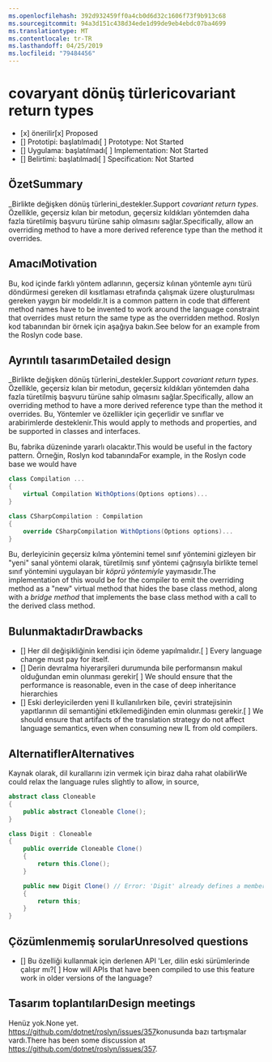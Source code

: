 ```yaml
---
ms.openlocfilehash: 392d932459ff0a4cb0d6d32c1606f73f9b913c68
ms.sourcegitcommit: 94a3d151c438d34ede1d99de9eb4ebdc07ba4699
ms.translationtype: MT
ms.contentlocale: tr-TR
ms.lasthandoff: 04/25/2019
ms.locfileid: "79484456"
---
```

# <a name="covariant-return-types"></a><span data-ttu-id="5de2d-101">covaryant dönüş türleri</span><span class="sxs-lookup"><span data-stu-id="5de2d-101">covariant return types</span></span>

* <span data-ttu-id="5de2d-102">[x] önerilir</span><span class="sxs-lookup"><span data-stu-id="5de2d-102">[x] Proposed</span></span>
* <span data-ttu-id="5de2d-103">[] Prototipi: başlatılmadı</span><span class="sxs-lookup"><span data-stu-id="5de2d-103">[ ] Prototype: Not Started</span></span>
* <span data-ttu-id="5de2d-104">[] Uygulama: başlatılmadı</span><span class="sxs-lookup"><span data-stu-id="5de2d-104">[ ] Implementation: Not Started</span></span>
* <span data-ttu-id="5de2d-105">[] Belirtimi: başlatılmadı</span><span class="sxs-lookup"><span data-stu-id="5de2d-105">[ ] Specification: Not Started</span></span>

## <a name="summary"></a><span data-ttu-id="5de2d-106">Özet</span><span class="sxs-lookup"><span data-stu-id="5de2d-106">Summary</span></span>
[summary]: #summary

<span data-ttu-id="5de2d-107">_Birlikte değişken dönüş türlerini_destekler.</span><span class="sxs-lookup"><span data-stu-id="5de2d-107">Support _covariant return types_.</span></span> <span data-ttu-id="5de2d-108">Özellikle, geçersiz kılan bir metodun, geçersiz kıldıkları yöntemden daha fazla türetilmiş başvuru türüne sahip olmasını sağlar.</span><span class="sxs-lookup"><span data-stu-id="5de2d-108">Specifically, allow an overriding method to have a more derived reference type than the method it overrides.</span></span>

## <a name="motivation"></a><span data-ttu-id="5de2d-109">Amacı</span><span class="sxs-lookup"><span data-stu-id="5de2d-109">Motivation</span></span>
[motivation]: #motivation

<span data-ttu-id="5de2d-110">Bu, kod içinde farklı yöntem adlarının, geçersiz kılınan yöntemle aynı türü döndürmesi gereken dil kısıtlaması etrafında çalışmak üzere oluşturulması gereken yaygın bir modeldir.</span><span class="sxs-lookup"><span data-stu-id="5de2d-110">It is a common pattern in code that different method names have to be invented to work around the language constraint that overrides must return the same type as the overridden method.</span></span> <span data-ttu-id="5de2d-111">Roslyn kod tabanından bir örnek için aşağıya bakın.</span><span class="sxs-lookup"><span data-stu-id="5de2d-111">See below for an example from the Roslyn code base.</span></span>

## <a name="detailed-design"></a><span data-ttu-id="5de2d-112">Ayrıntılı tasarım</span><span class="sxs-lookup"><span data-stu-id="5de2d-112">Detailed design</span></span>
[design]: #detailed-design

<span data-ttu-id="5de2d-113">_Birlikte değişken dönüş türlerini_destekler.</span><span class="sxs-lookup"><span data-stu-id="5de2d-113">Support _covariant return types_.</span></span> <span data-ttu-id="5de2d-114">Özellikle, geçersiz kılan bir metodun, geçersiz kıldıkları yöntemden daha fazla türetilmiş başvuru türüne sahip olmasını sağlar.</span><span class="sxs-lookup"><span data-stu-id="5de2d-114">Specifically, allow an overriding method to have a more derived reference type than the method it overrides.</span></span> <span data-ttu-id="5de2d-115">Bu, Yöntemler ve özellikler için geçerlidir ve sınıflar ve arabirimlerde desteklenir.</span><span class="sxs-lookup"><span data-stu-id="5de2d-115">This would apply to methods and properties, and be supported in classes and interfaces.</span></span>

<span data-ttu-id="5de2d-116">Bu, fabrika düzeninde yararlı olacaktır.</span><span class="sxs-lookup"><span data-stu-id="5de2d-116">This would be useful in the factory pattern.</span></span> <span data-ttu-id="5de2d-117">Örneğin, Roslyn kod tabanında</span><span class="sxs-lookup"><span data-stu-id="5de2d-117">For example, in the Roslyn code base we would have</span></span>

``` cs
class Compilation ...
{
    virtual Compilation WithOptions(Options options)...
}
```

``` cs
class CSharpCompilation : Compilation
{
    override CSharpCompilation WithOptions(Options options)...
}
```

<span data-ttu-id="5de2d-118">Bu, derleyicinin geçersiz kılma yöntemini temel sınıf yöntemini gizleyen bir "yeni" sanal yöntemi olarak, türetilmiş sınıf yöntemi çağrısıyla birlikte temel sınıf yöntemini uygulayan bir _köprü yöntemiyle_ yaymasıdır.</span><span class="sxs-lookup"><span data-stu-id="5de2d-118">The implementation of this would be for the compiler to emit the overriding method as a "new" virtual method that hides the base class method, along with a _bridge method_ that implements the base class method with a call to the derived class method.</span></span>

## <a name="drawbacks"></a><span data-ttu-id="5de2d-119">Bulunmaktadır</span><span class="sxs-lookup"><span data-stu-id="5de2d-119">Drawbacks</span></span>
[drawbacks]: #drawbacks

- <span data-ttu-id="5de2d-120">[] Her dil değişikliğinin kendisi için ödeme yapılmalıdır.</span><span class="sxs-lookup"><span data-stu-id="5de2d-120">[ ] Every language change must pay for itself.</span></span>
- <span data-ttu-id="5de2d-121">[] Derin devralma hiyerarşileri durumunda bile performansın makul olduğundan emin olunması gerekir</span><span class="sxs-lookup"><span data-stu-id="5de2d-121">[ ] We should ensure that the performance is reasonable, even in the case of deep inheritance hierarchies</span></span>
- <span data-ttu-id="5de2d-122">[] Eski derleyicilerden yeni Il kullanılırken bile, çeviri stratejisinin yapıtlarının dil semantiğini etkilemediğinden emin olunması gerekir.</span><span class="sxs-lookup"><span data-stu-id="5de2d-122">[ ] We should ensure that artifacts of the translation strategy do not affect language semantics, even when consuming new IL from old compilers.</span></span>

## <a name="alternatives"></a><span data-ttu-id="5de2d-123">Alternatifler</span><span class="sxs-lookup"><span data-stu-id="5de2d-123">Alternatives</span></span>
[alternatives]: #alternatives

<span data-ttu-id="5de2d-124">Kaynak olarak, dil kurallarını izin vermek için biraz daha rahat olabilir</span><span class="sxs-lookup"><span data-stu-id="5de2d-124">We could relax the language rules slightly to allow, in source,</span></span>

```csharp
abstract class Cloneable
{
    public abstract Cloneable Clone();
}

class Digit : Cloneable
{
    public override Cloneable Clone()
    {
        return this.Clone();
    }

    public new Digit Clone() // Error: 'Digit' already defines a member called 'Clone' with the same parameter types
    {
        return this;
    }
}
```

## <a name="unresolved-questions"></a><span data-ttu-id="5de2d-125">Çözümlenmemiş sorular</span><span class="sxs-lookup"><span data-stu-id="5de2d-125">Unresolved questions</span></span>
[unresolved]: #unresolved-questions

- <span data-ttu-id="5de2d-126">[] Bu özelliği kullanmak için derlenen API 'Ler, dilin eski sürümlerinde çalışır mı?</span><span class="sxs-lookup"><span data-stu-id="5de2d-126">[ ] How will APIs that have been compiled to use this feature work in older versions of the language?</span></span>

## <a name="design-meetings"></a><span data-ttu-id="5de2d-127">Tasarım toplantıları</span><span class="sxs-lookup"><span data-stu-id="5de2d-127">Design meetings</span></span>

<span data-ttu-id="5de2d-128">Henüz yok.</span><span class="sxs-lookup"><span data-stu-id="5de2d-128">None yet.</span></span> <span data-ttu-id="5de2d-129"><https://github.com/dotnet/roslyn/issues/357>konusunda bazı tartışmalar vardı.</span><span class="sxs-lookup"><span data-stu-id="5de2d-129">There has been some discussion at <https://github.com/dotnet/roslyn/issues/357>.</span></span>